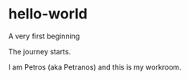 # hello-world
A very first beginning

The journey starts. 

I am Petros (aka Petranos) and this is my workroom.
